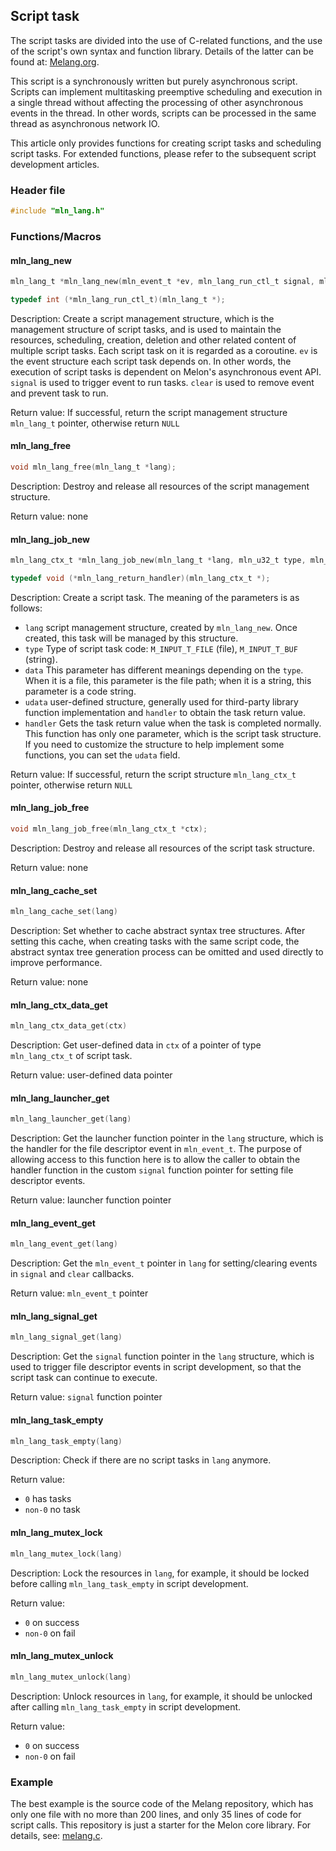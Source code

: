 ## Script task

The script tasks are divided into the use of C-related functions, and the use of the script's own syntax and function library. Details of the latter can be found at: [Melang.org](https://melang.org).

This script is a synchronously written but purely asynchronous script. Scripts can implement multitasking preemptive scheduling and execution in a single thread without affecting the processing of other asynchronous events in the thread. In other words, scripts can be processed in the same thread as asynchronous network IO.

This article only provides functions for creating script tasks and scheduling script tasks. For extended functions, please refer to the subsequent script development articles.



### Header file

```c
#include "mln_lang.h"
```



### Functions/Macros



#### mln_lang_new

```c
mln_lang_t *mln_lang_new(mln_event_t *ev, mln_lang_run_ctl_t signal, mln_lang_run_ctl_t clear);

typedef int (*mln_lang_run_ctl_t)(mln_lang_t *);
```

Description: Create a script management structure, which is the management structure of script tasks, and is used to maintain the resources, scheduling, creation, deletion and other related content of multiple script tasks. Each script task on it is regarded as a coroutine. `ev` is the event structure each script task depends on. In other words, the execution of script tasks is dependent on Melon's asynchronous event API. `signal` is used to trigger event to run tasks. `clear` is used to remove event and prevent task to run.

Return value: If successful, return the script management structure `mln_lang_t` pointer, otherwise return `NULL`



#### mln_lang_free

```c
void mln_lang_free(mln_lang_t *lang);
```

Description: Destroy and release all resources of the script management structure.

Return value: none



#### mln_lang_job_new

```c
mln_lang_ctx_t *mln_lang_job_new(mln_lang_t *lang, mln_u32_t type, mln_string_t *data, void *udata, mln_lang_return_handler handler);

typedef void (*mln_lang_return_handler)(mln_lang_ctx_t *);
```

Description: Create a script task. The meaning of the parameters is as follows:

- `lang` script management structure, created by `mln_lang_new`. Once created, this task will be managed by this structure.
- `type` Type of script task code: `M_INPUT_T_FILE` (file), `M_INPUT_T_BUF` (string).
- `data` This parameter has different meanings depending on the `type`. When it is a file, this parameter is the file path; when it is a string, this parameter is a code string.
- `udata` user-defined structure, generally used for third-party library function implementation and `handler` to obtain the task return value.
- `handler` Gets the task return value when the task is completed normally. This function has only one parameter, which is the script task structure. If you need to customize the structure to help implement some functions, you can set the `udata` field.

Return value: If successful, return the script structure `mln_lang_ctx_t` pointer, otherwise return `NULL`



#### mln_lang_job_free

```c
void mln_lang_job_free(mln_lang_ctx_t *ctx);
```

Description: Destroy and release all resources of the script task structure.

Return value: none



#### mln_lang_cache_set

```c
mln_lang_cache_set(lang)
```

Description: Set whether to cache abstract syntax tree structures. After setting this cache, when creating tasks with the same script code, the abstract syntax tree generation process can be omitted and used directly to improve performance.

Return value: none



#### mln_lang_ctx_data_get

```c
mln_lang_ctx_data_get(ctx)
```

Description: Get user-defined data in `ctx` of a pointer of type `mln_lang_ctx_t` of script task.

Return value: user-defined data pointer



#### mln_lang_launcher_get

```c
mln_lang_launcher_get(lang)
```

Description: Get the launcher function pointer in the `lang` structure, which is the handler for the file descriptor event in `mln_event_t`. The purpose of allowing access to this function here is to allow the caller to obtain the handler function in the custom `signal` function pointer for setting file descriptor events.

Return value: launcher function pointer



#### mln_lang_event_get

```c
mln_lang_event_get(lang)
```

Description: Get the `mln_event_t` pointer in `lang` for setting/clearing events in `signal` and `clear` callbacks.

Return value: `mln_event_t` pointer



#### mln_lang_signal_get

```c
mln_lang_signal_get(lang)
```

Description: Get the `signal` function pointer in the `lang` structure, which is used to trigger file descriptor events in script development, so that the script task can continue to execute.

Return value: `signal` function pointer



#### mln_lang_task_empty

```c
mln_lang_task_empty(lang)
```

Description: Check if there are no script tasks in `lang` anymore.

Return value:

- `0` has tasks
- `non-0` no task



#### mln_lang_mutex_lock

```c
mln_lang_mutex_lock(lang)
```

Description: Lock the resources in `lang`, for example, it should be locked before calling `mln_lang_task_empty` in script development.

Return value:

- `0` on success
- `non-0` on fail



#### mln_lang_mutex_unlock

```c
mln_lang_mutex_unlock(lang)
```

Description: Unlock resources in `lang`, for example, it should be unlocked after calling `mln_lang_task_empty` in script development.

Return value:

- `0` on success
- `non-0` on fail



### Example

The best example is the source code of the Melang repository, which has only one file with no more than 200 lines, and only 35 lines of code for script calls. This repository is just a starter for the Melon core library. For details, see: [melang.c](https://github.com/Water-Melon/Melang/blob/master/melang.c).

